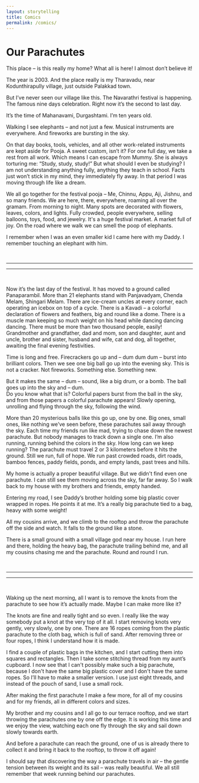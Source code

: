```yaml
---
layout: storytelling
title: Comics
permalink: /comics/
---
```


# Our Parachutes

This place – is this really my home?  What all is here!  I almost don’t believe it!

The year is 2003.  And the place really is my Tharavadu, near Kodunthirapully village, just outside Palakkad town.

But I’ve never seen our village like this.  The Navarathri festival is happening.  The famous nine days celebration.  Right now it’s the second to last day.

It’s the time of Mahanavami, Durgashtami.  I’m ten years old.

Walking I see elephants – and not just a few.  Musical instruments are everywhere. And fireworks are bursting in the sky.

On that day books, tools, vehicles, and all other work-related instruments are kept aside for Pooja.  A sweet custom, isn’t it?  For one full day, we take a rest from all work.  Which means I can escape from Mummy. She is always torturing me: “Study, study, study!”  But what should I even be studying?  I am not understanding anything fully, anything they teach in school. Facts just won’t stick in my mind, they immediately fly away. In that period I was moving through life like a dream.

We all go together for the festival pooja – Me, Chinnu, Appu, Aji, Jishnu, and so many friends.  We are here, there, everywhere, roaming all over the gramam. From morning to night. Many spots are decorated with flowers, leaves, colors, and lights. Fully crowded, people everywhere, selling balloons, toys, food, and jewelry.  It's a huge festival market. A market full of joy.  On the road where we walk we can smell the poop of elephants.

I remember when I was an even smaller kid I came here with my Daddy.  I remember touching an elephant with him.

<br>
<hr>
<hr>
<br>


Now it’s the last day of the festival.  It has moved to a ground called Panaparambil.  More than 21 elephants stand with Panjavadyam, Chenda Melam, Shingari Melam.  There are ice-cream uncles at every corner, each operating an icebox on top of a cycle. There is a Kavadi – a colorful declaration of flowers and feathers, big and round like a dome.  There is a muscle man keeping so much weight on his head while dancing dancing dancing. There must be more than two thousand people, easily! Grandmother and grandfather, dad and mom, son and daughter, aunt and uncle, brother and sister, husband and wife, cat and dog, all together, awaiting the final evening festivities.

Time is long and free.  Firecrackers go up and – dum dum dum – burst into brilliant colors. Then we see one big ball go up into the evening sky. 
This is not a cracker.  Not fireworks.  Something else.  Something new.

But it makes the same – dum – sound, like a big drum, or a bomb.
The ball goes up into the sky and – dum.  
Do you know what that is? 
Colorful papers burst from the ball in the sky, and from those papers a colorful parachute appears! Slowly opening, unrolling and flying through the sky, following the wind.

More than 20 mysterious balls like this go up, one by one. Big ones, small ones, like nothing we’ve seen before, these parachutes sail away through the sky.  Each time my friends run like mad, trying to chase down the newest parachute. But nobody manages to track down a single one.  I’m also running, running behind the colors in the sky. How long can we keep running? The parachute must travel 2 or 3 kilometers before it hits the ground.  Still we run, full of hope. We run past crowded roads, dirt roads, bamboo fences,  paddy fields, ponds, and empty lands, past trees and hills.

My home is actually a proper beautiful village. But we didn't find even one parachute. I can still see them moving across the sky, far far away.  So I walk back to my house with my brothers and friends, empty handed.

Entering my road, I see Daddy’s brother holding some big plastic cover wrapped in ropes. He points it at me. It’s a really big parachute tied to a bag, heavy with some weight!
  
All my cousins arrive, and we climb to the rooftop and throw the parachute off the side and watch.  It falls to the ground like a stone.

There is a small ground with a small village god near my house.  I run here and there, holding the heavy bag, the parachute trailing behind me, and all my cousins chasing me and the parachute.  Round and round I run.

<br>
<hr>
<hr>
<br>

Waking up the next morning, all I want is to remove the knots from the parachute to see how it’s actually made.  Maybe I can make more like it?

The knots are fine and really tight and so even.  I really like the way somebody put a knot at the very top of it all. I start removing knots very gently, very slowly, one by one. There are 16 ropes coming from the plastic parachute to the cloth bag, which is full of sand.  After removing three or four ropes, I think I understand how it is made.

I find a couple of plastic bags in the kitchen, and I start cutting them into squares and rectangles.  Then I take some stitching thread from my aunt’s cupboard. I now see that I can't possibly make such a big parachute, because I don't have the same big plastic cover and I don't have the same ropes.  So I’ll have to make a smaller version.  I use just eight threads, and instead of the pouch of sand, I use a small rock.

After making the first parachute I make a few more, for all of my cousins and for my friends, all in different colors and sizes.

My brother and my cousins and I all go to our terrace rooftop, and we start throwing the parachutes one by one off the edge. It is working this time and we enjoy the view, watching each one fly through the sky and sail down slowly towards earth.

And before a parachute can reach the ground, one of us is already there to collect it and bring it back to the rooftop, to throw it off again!

I should say that discovering the way a parachute travels in air – the gentle tension between its weight and its sail – was really beautiful. We all still remember that week running behind our parachutes.


